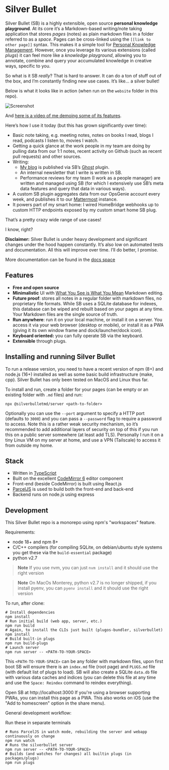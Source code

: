 # Silver Bullet
Silver Bullet (SB) is a highly extensible, open source **personal knowledge playground**. At its core it’s a Markdown-based writing/note taking application that stores _pages_ (notes) as plain markdown files in a folder referred to as a _space_. Pages can be cross-linked using the `[[link to other page]]` syntax. This makes it a simple tool for [Personal Knowledge Management](https://en.wikipedia.org/wiki/Personal_knowledge_management). However, once you leverage its various extensions (called _plugs_) it can feel more like a _knowledge playground_, allowing you to annotate, combine and query your accumulated knowledge in creative ways, specific to you.

So what is it SB _really_? That is hard to answer. It can do a ton of stuff out of the box, and I’m constantly finding new use cases. It’s like... a silver bullet!

Below is what it looks like in action (when run on the `website` folder in this repo).

![Screenshot](https://raw.githubusercontent.com/zefhemel/silverbullet/main/images/silverbullet1.png)

And [here is a video of me demoing some of its features](https://www.youtube.com/watch?v=RYdc3UF9gok).

Here’s how I use it today (but this has grown significantly over time):

* Basic note taking, e.g. meeting notes, notes on books I read, blogs I read, podcasts I listen to, movies I watch.
* Getting a quick glance at the work people in my team are doing by pulling data from our 1:1 notes, recent activity on Github (such as recent pull requests) and other sources.
* Writing:
  * [My blog](https://zef.plus) is published via SB’s [Ghost](https://ghost.org) plugin.
  * An internal newsletter that I write is written in SB.
  * Performance reviews for my team (I work as a people manager) are written and managed using SB (for which I extensively use SB’s meta data features and query that data in various ways).
* A custom SB plugin aggregates data from our OpsGenie account every week, and publishes it to our [Mattermost](https://mattermost.com/) instance.
* It powers part of my smart home: I wired HomeBridge webhooks up to custom HTTP endpoints exposed by my custom smart home SB plug.

That’s a pretty crazy wide range of use cases!

I know, right?

**Disclaimer:** Silver Bullet is under heavy development and significant changes under the hood happen constantly. It’s also low on automated tests and documentation. All this will improve over time. I’ll do better, I promise.

More documentation can be found in the [docs space](https://github.com/zefhemel/silverbullet/tree/main/docs)

## Features
* **Free and open source**
* **Minimalistic** UI with [What You See is What You Mean](https://en.wikipedia.org/wiki/WYSIWYM) Markdown editing.
* **Future proof**: stores all notes in a regular folder with markdown files, no proprietary file formats. While SB uses a SQLite database for indexes, this database can be wiped and rebuilt based on your pages at any time. Your Markdown files are the single source of truth.
* **Run anywhere**: run it on your local machine, or install it on a server. You access it via your web browser (desktop or mobile), or install it as a PWA (giving it its own window frame and dock/launcher/dock icon).
* **Keyboard oriented:** you can fully operate SB via the keyboard.
* **Extensible** through plugs.

## Installing and running Silver Bullet
To run a release version, you need to have a recent version of npm (8+) and node.js (16+) installed as well as some basic build infrastructure (make, cpp). Silver Bullet has only been tested on MacOS and Linux thus far.

To install and run, create a folder for your pages (can be empty or an existing folder with `.md` files) and run:

    npx @silverbulletmd/server <path-to-folder>

Optionally you can use the `--port` argument to specify a HTTP port (defaults to `3000`) and you can pass a `--password` flag to require a password to access. Note this is a rather weak security mechanism, so it’s recommended to add additional layers of security on top of this if you run this on a public server somewhere (at least add TLS). Personally I run it on a tiny Linux VM on my server at home, and use a VPN (Tailscale) to access it from outside my home.
## Stack
* Written in [TypeScript](https://www.typescriptlang.org/)
* Built on the excellent [CodeMirror 6](https://codemirror.net/) editor component
* Front-end (beside CodeMirror) is built using React.js
* [ParcelJS](https://parceljs.org/) is used to build both the front-end and back-end
* Backend runs on node.js using express
## Development
This Silver Bullet repo is a monorepo using npm's "workspaces" feature.

Requirements: 
- node 18+ and npm 8+ 
- C/C++ compilers (for compiling SQLite, on debian/ubuntu style systems you get these via the `build-essential` package)
- python v2.7

> **Note**
> If you use nvm, you can just `nvm install` and it should use the right version

> **Note**
> On MacOs Monterey, python v2.7 is no longer shipped, if you install pyenv, you can `pyenv install` and it should use the right version


To run, after clone:

```shell
# Install dependencies
npm install
# Run initial build (web app, server, etc.)
npm run build
# Again, to install the CLIs just built (plugos-bundler, silverbullet)
npm install
# Build built-in plugs
npm run build-plugs
# Launch server
npm run server -- <PATH-TO-YOUR-SPACE>
```

This `<PATH-TO-YOUR-SPACE>` can be any folder with markdown files, upon first boot SB will ensure there is an `index.md` file (root page) and `PLUGS.md` file (with default list of plugs to load). SB will also create a SQLite `data.db` file with various data caches and indices (you can delete this file at any time and use the `Space: Reindex` command to reindex everything).

Open SB at http://localhost:3000 If you're using a browser supporting PWAs, you can install this page as a PWA. This also works on iOS (use the "Add to homescreen" option in the share menu).

General development workflow:

Run these in separate terminals
```shell
# Runs ParcelJS in watch mode, rebuilding the server and webapp continuously on change
npm run watch
# Runs the silverbullet server
npm run server -- <PATH-TO-YOUR-SPACE>
# Builds (and watches for changes) all builtin plugs (in packages/plugs)
npm run plugs
```
